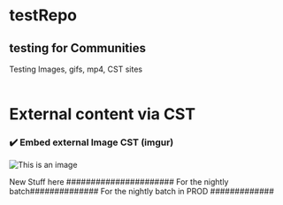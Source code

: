 # testRepo
## testing for Communities

Testing Images, gifs, mp4, CST sites
<br />
<br />



# External content via CST

### ✔️ Embed external Image CST (imgur)
![This is an image](https://i.imgur.com/8KpYb1J.jpeg)

New Stuff here ######################
For the nightly batch##############
For the nightly batch in PROD #############
